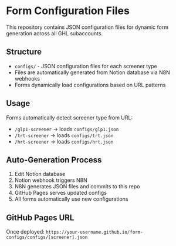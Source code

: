 # Form Configuration Files

This repository contains JSON configuration files for dynamic form generation across all GHL subaccounts.

## Structure
- `configs/` - JSON configuration files for each screener type
- Files are automatically generated from Notion database via N8N webhooks
- Forms dynamically load configurations based on URL patterns

## Usage
Forms automatically detect screener type from URL:
- `/glp1-screener` → loads `configs/glp1.json`
- `/trt-screener` → loads `configs/trt.json`
- `/hrt-screener` → loads `configs/hrt.json`

## Auto-Generation Process
1. Edit Notion database
2. Notion webhook triggers N8N
3. N8N generates JSON files and commits to this repo
4. GitHub Pages serves updated configs
5. All forms automatically use new configurations

## GitHub Pages URL
Once deployed: `https://your-username.github.io/form-configs/configs/[screener].json`